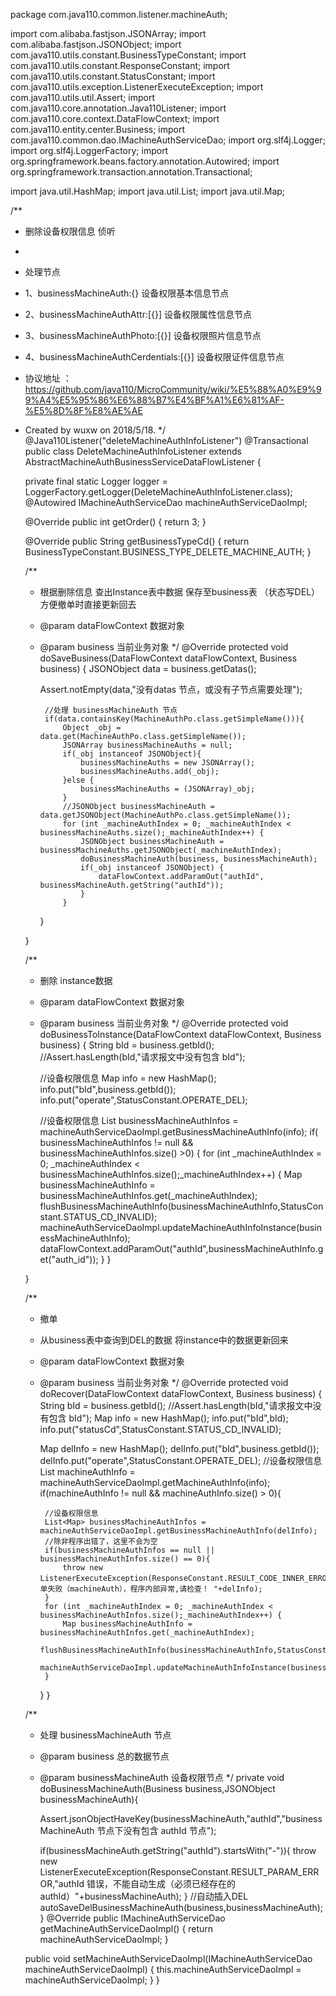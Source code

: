 package com.java110.common.listener.machineAuth;

import com.alibaba.fastjson.JSONArray;
import com.alibaba.fastjson.JSONObject;
import com.java110.utils.constant.BusinessTypeConstant;
import com.java110.utils.constant.ResponseConstant;
import com.java110.utils.constant.StatusConstant;
import com.java110.utils.exception.ListenerExecuteException;
import com.java110.utils.util.Assert;
import com.java110.core.annotation.Java110Listener;
import com.java110.core.context.DataFlowContext;
import com.java110.entity.center.Business;
import com.java110.common.dao.IMachineAuthServiceDao;
import org.slf4j.Logger;
import org.slf4j.LoggerFactory;
import org.springframework.beans.factory.annotation.Autowired;
import org.springframework.transaction.annotation.Transactional;

import java.util.HashMap;
import java.util.List;
import java.util.Map;

/**
 * 删除设备权限信息 侦听
 *
 * 处理节点
 * 1、businessMachineAuth:{} 设备权限基本信息节点
 * 2、businessMachineAuthAttr:[{}] 设备权限属性信息节点
 * 3、businessMachineAuthPhoto:[{}] 设备权限照片信息节点
 * 4、businessMachineAuthCerdentials:[{}] 设备权限证件信息节点
 * 协议地址 ：https://github.com/java110/MicroCommunity/wiki/%E5%88%A0%E9%99%A4%E5%95%86%E6%88%B7%E4%BF%A1%E6%81%AF-%E5%8D%8F%E8%AE%AE
 * Created by wuxw on 2018/5/18.
 */
@Java110Listener("deleteMachineAuthInfoListener")
@Transactional
public class DeleteMachineAuthInfoListener extends AbstractMachineAuthBusinessServiceDataFlowListener {

    private final static Logger logger = LoggerFactory.getLogger(DeleteMachineAuthInfoListener.class);
    @Autowired
    IMachineAuthServiceDao machineAuthServiceDaoImpl;

    @Override
    public int getOrder() {
        return 3;
    }

    @Override
    public String getBusinessTypeCd() {
        return BusinessTypeConstant.BUSINESS_TYPE_DELETE_MACHINE_AUTH;
    }

    /**
     * 根据删除信息 查出Instance表中数据 保存至business表 （状态写DEL） 方便撤单时直接更新回去
     * @param dataFlowContext 数据对象
     * @param business 当前业务对象
     */
    @Override
    protected void doSaveBusiness(DataFlowContext dataFlowContext, Business business) {
        JSONObject data = business.getDatas();

        Assert.notEmpty(data,"没有datas 节点，或没有子节点需要处理");

            //处理 businessMachineAuth 节点
            if(data.containsKey(MachineAuthPo.class.getSimpleName())){
                Object _obj = data.get(MachineAuthPo.class.getSimpleName());
                JSONArray businessMachineAuths = null;
                if(_obj instanceof JSONObject){
                    businessMachineAuths = new JSONArray();
                    businessMachineAuths.add(_obj);
                }else {
                    businessMachineAuths = (JSONArray)_obj;
                }
                //JSONObject businessMachineAuth = data.getJSONObject(MachineAuthPo.class.getSimpleName());
                for (int _machineAuthIndex = 0; _machineAuthIndex < businessMachineAuths.size();_machineAuthIndex++) {
                    JSONObject businessMachineAuth = businessMachineAuths.getJSONObject(_machineAuthIndex);
                    doBusinessMachineAuth(business, businessMachineAuth);
                    if(_obj instanceof JSONObject) {
                        dataFlowContext.addParamOut("authId", businessMachineAuth.getString("authId"));
                    }
                }

        }


    }

    /**
     * 删除 instance数据
     * @param dataFlowContext 数据对象
     * @param business 当前业务对象
     */
    @Override
    protected void doBusinessToInstance(DataFlowContext dataFlowContext, Business business) {
        String bId = business.getbId();
        //Assert.hasLength(bId,"请求报文中没有包含 bId");

        //设备权限信息
        Map info = new HashMap();
        info.put("bId",business.getbId());
        info.put("operate",StatusConstant.OPERATE_DEL);

        //设备权限信息
        List<Map> businessMachineAuthInfos = machineAuthServiceDaoImpl.getBusinessMachineAuthInfo(info);
        if( businessMachineAuthInfos != null && businessMachineAuthInfos.size() >0) {
            for (int _machineAuthIndex = 0; _machineAuthIndex < businessMachineAuthInfos.size();_machineAuthIndex++) {
                Map businessMachineAuthInfo = businessMachineAuthInfos.get(_machineAuthIndex);
                flushBusinessMachineAuthInfo(businessMachineAuthInfo,StatusConstant.STATUS_CD_INVALID);
                machineAuthServiceDaoImpl.updateMachineAuthInfoInstance(businessMachineAuthInfo);
                dataFlowContext.addParamOut("authId",businessMachineAuthInfo.get("auth_id"));
            }
        }

    }

    /**
     * 撤单
     * 从business表中查询到DEL的数据 将instance中的数据更新回来
     * @param dataFlowContext 数据对象
     * @param business 当前业务对象
     */
    @Override
    protected void doRecover(DataFlowContext dataFlowContext, Business business) {
        String bId = business.getbId();
        //Assert.hasLength(bId,"请求报文中没有包含 bId");
        Map info = new HashMap();
        info.put("bId",bId);
        info.put("statusCd",StatusConstant.STATUS_CD_INVALID);

        Map delInfo = new HashMap();
        delInfo.put("bId",business.getbId());
        delInfo.put("operate",StatusConstant.OPERATE_DEL);
        //设备权限信息
        List<Map> machineAuthInfo = machineAuthServiceDaoImpl.getMachineAuthInfo(info);
        if(machineAuthInfo != null && machineAuthInfo.size() > 0){

            //设备权限信息
            List<Map> businessMachineAuthInfos = machineAuthServiceDaoImpl.getBusinessMachineAuthInfo(delInfo);
            //除非程序出错了，这里不会为空
            if(businessMachineAuthInfos == null ||  businessMachineAuthInfos.size() == 0){
                throw new ListenerExecuteException(ResponseConstant.RESULT_CODE_INNER_ERROR,"撤单失败（machineAuth），程序内部异常,请检查！ "+delInfo);
            }
            for (int _machineAuthIndex = 0; _machineAuthIndex < businessMachineAuthInfos.size();_machineAuthIndex++) {
                Map businessMachineAuthInfo = businessMachineAuthInfos.get(_machineAuthIndex);
                flushBusinessMachineAuthInfo(businessMachineAuthInfo,StatusConstant.STATUS_CD_VALID);
                machineAuthServiceDaoImpl.updateMachineAuthInfoInstance(businessMachineAuthInfo);
            }
        }
    }



    /**
     * 处理 businessMachineAuth 节点
     * @param business 总的数据节点
     * @param businessMachineAuth 设备权限节点
     */
    private void doBusinessMachineAuth(Business business,JSONObject businessMachineAuth){

        Assert.jsonObjectHaveKey(businessMachineAuth,"authId","businessMachineAuth 节点下没有包含 authId 节点");

        if(businessMachineAuth.getString("authId").startsWith("-")){
            throw new ListenerExecuteException(ResponseConstant.RESULT_PARAM_ERROR,"authId 错误，不能自动生成（必须已经存在的authId）"+businessMachineAuth);
        }
        //自动插入DEL
        autoSaveDelBusinessMachineAuth(business,businessMachineAuth);
    }
    @Override
    public IMachineAuthServiceDao getMachineAuthServiceDaoImpl() {
        return machineAuthServiceDaoImpl;
    }

    public void setMachineAuthServiceDaoImpl(IMachineAuthServiceDao machineAuthServiceDaoImpl) {
        this.machineAuthServiceDaoImpl = machineAuthServiceDaoImpl;
    }
}
